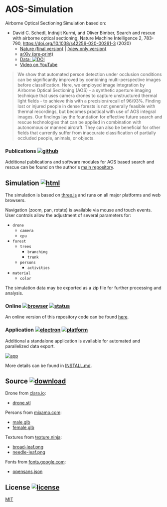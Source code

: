 # AOS-Simulation

Airborne Optical Sectioning Simulation based on:

- David C. Schedl, Indrajit Kurmi, and Oliver Bimber, Search and rescue with airborne optical sectioning, Nature Machine Intelligence 2, 783-790, https://doi.org/10.1038/s42256-020-00261-3 (2020)
  - [Nature (final version)](https://www.nature.com/articles/s42256-020-00261-3) | [(view only version)](https://rdcu.be/cbcf2)
  - [arXiv (pre-print)](https://arxiv.org/pdf/2009.08835.pdf)
  - [Data: ](https://doi.org/10.5281/zenodo.3894773) [![DOI](https://zenodo.org/badge/DOI/10.5281/zenodo.3894773.svg)](https://doi.org/10.5281/zenodo.3894773)
  - [Video on YouTube](https://www.youtube.com/watch?v=kyKVQYG-j7U)

> We show that automated person detection under occlusion conditions can be significantly improved by combining multi-perspective images before classification. Here, we employed image integration by Airborne Optical Sectioning (AOS) - a synthetic aperture imaging technique that uses camera drones to capture unstructured thermal light fields - to achieve this with a precision/recall of 96/93%. Finding lost or injured people in dense forests is not generally feasible with thermal recordings, but becomes practical with use of AOS integral images. Our findings lay the foundation for effective future search and rescue technologies that can be applied in combination with autonomous or manned aircraft. They can also be beneficial for other fields that currently suffer from inaccurate classification of partially occluded people, animals, or objects.

### Publications [![github](https://img.shields.io/badge/github-gray?logo=github&logoColor=white)](#Publications)

Additional publications and software modules for AOS based search and rescue can be found on the author's [main repository](https://github.com/JKU-ICG/AOS).

## Simulation [![html](https://img.shields.io/badge/html-gray?logo=html5&logoColor=white)](#Simulation)

The simulation is based on [three.js](https://threejs.org) and runs on all major platforms and web browsers.

Navigation (zoom, pan, rotate) is available via mouse and touch events.
User controls allow the adjustment of several parameters for:

- `drone`
  - `camera`
  - `cpu`
- `forest`
  - `trees`
    - `branching`
    - `trunk`
  - `persons`
    - `activities`
- `material`
  - `color`

The simulation data may be exported as a zip file for further processing and analysis.

### Online [![browser](https://img.shields.io/badge/browser-gray?logo=googlechrome&logoColor=white)](#Online) [![status](https://img.shields.io/badge/status-up-brightgreen)](#Online)

An online version of this repository code can be found [here](https://aos.tensorware.app).

### Application [![electron](https://img.shields.io/badge/electron-gray?logo=electron&logoColor=white)](#Application) [![platform](https://img.shields.io/badge/platform-windows%20|%20linux%20|%20macos-lightgrey)](#Application)

Additional a standalone application is available for automated and parallelized data export.

[![app](/img/app.gif)](https://aos.tensorware.app)

More details can be found in [INSTALL.md](/INSTALL.md).

## Source [![download](https://img.shields.io/badge/download-free-lightgrey)](#Source)

Drone from [clara.io](https://clara.io):

- [drone.stl](https://clara.io/view/1c6e9fef-d10d-42d0-8493-d619c2b95f55)

Persons from [mixamo.com](https://www.mixamo.com):

- [male.glb](https://www.mixamo.com/#/?page=1&query=Y-Bot&type=Character)
- [female.glb](https://www.mixamo.com/#/?page=1&query=X-Bot&type=Character)

Textures from [texture.ninja](https://texture.ninja):

- [broad-leaf.png](https://texture.ninja/textures/Leaves/4)
- [needle-leaf.png](https://texture.ninja/textures/Leaves/4)

Fonts from [fonts.google.com](https://fonts.google.com):

- [opensans.json](https://fonts.google.com/specimen/Open+Sans)

## License [![license](https://img.shields.io/badge/license-MIT-green)](#License)

[MIT](/LICENSE)
